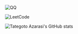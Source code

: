 ![QQ](https://img.shields.io/static/v1?label=QQ&message=2724167997&style=social&logo=tencentqq&logoColor=black)
<!--![WeChat](https://img.shields.io/static/v1?label=WeChat&message=wxid_8rnzabrf2vso22&style=social&logo=wechat&logoColor=green)-->
![LeetCode](https://img.shields.io/static/v1?label=LeetCode&message=azarasi&style=social&logo=leetcode&logoColor=orange&link=https://leetcode-cn.com/u/azarasi/)

![Tategoto Azarasi's GitHub stats](https://github-readme-stats.vercel.app/api?username=tategotoazarasi&show_icons=true)

<!--
**tategotoazarasi/tategotoazarasi** is a ✨ _special_ ✨ repository because its `README.md` (this file) appears on your GitHub profile.

Here are some ideas to get you started:

- 🔭 I’m currently working on ...
- 🌱 I’m currently learning ...
- 👯 I’m looking to collaborate on ...
- 🤔 I’m looking for help with ...
- 💬 Ask me about ...
- 📫 How to reach me: ...
- 😄 Pronouns: ...
- ⚡ Fun fact: ...
-->
